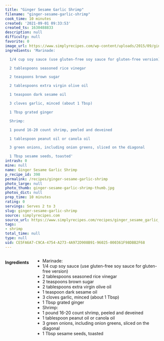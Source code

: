 ```yaml
---
title: "Ginger Sesame Garlic Shrimp"
filename: "ginger-sesame-garlic-shrimp"
cook_time: 10 minutes
created: '2021-09-01 09:33:53'
created_ts: 1630488833
description: null
difficulty: null
favorite: 0
image_url: https://www.simplyrecipes.com/wp-content/uploads/2015/09/ginger-sesame-garlic-shrimp-vertical-a-12001-600x843.jpg
ingredients: 'Marinade:

  1/4 cup soy sauce (use gluten-free soy sauce for gluten-free version)

  2 tablespoons seasoned rice vinegar

  2 teaspoons brown sugar

  2 tablespoons extra virgin olive oil

  1 teaspoon dark sesame oil

  3 cloves garlic, minced (about 1 Tbsp)

  1 Tbsp grated ginger

  Shrimp:

  1 pound 16-20 count shrimp, peeled and deveined

  1 tablespoon peanut oil or canola oil

  3 green onions, including onion greens, sliced on the diagonal

  1 Tbsp sesame seeds, toasted'
intrash: 0
mine: null
name: Ginger Sesame Garlic Shrimp
p_recipe_id: 398
permalink: /recipes/ginger-sesame-garlic-shrimp
photo_large: null
photo_thumb: ginger-sesame-garlic-shrimp-thumb.jpg
photos_dict: null
prep_time: 10 minutes
rating: 0
servings: Serves 2 to 3
slug: ginger-sesame-garlic-shrimp
source: simplyrecipes.com
source_url: https://www.simplyrecipes.com/recipes/ginger_sesame_garlic_shrimp/
tags:
- shrimp
total_time: null
type: null
uid: CE5FA6A7-C9CA-4754-A273-4A972D908B91-96025-000361F98DBB2F68
---
```

<div class="large-8 medium-7 columns" id="writeup">	</div><!-- #writeup -->
</div><!-- #row-one -->
<div class="row" id="row-two">	<div class="medium-4 small-5 columns" id="ingredients"><h4>Ingredients</h4><div class="box box-ingredients content"><ul>
<li>Marinade:</li>
<li>1/4 cup soy sauce (use gluten-free soy sauce for gluten-free version)</li>
<li>2 tablespoons seasoned rice vinegar</li>
<li>2 teaspoons brown sugar</li>
<li>2 tablespoons extra virgin olive oil</li>
<li>1 teaspoon dark sesame oil</li>
<li>3 cloves garlic, minced (about 1 Tbsp)</li>
<li>1 Tbsp grated ginger</li>
<li>Shrimp:</li>
<li>1 pound 16-20 count shrimp, peeled and deveined</li>
<li>1 tablespoon peanut oil or canola oil</li>
<li>3 green onions, including onion greens, sliced on the diagonal</li>
<li>1 Tbsp sesame seeds, toasted</li>
</ul>
</div>	</div>	<div class="medium-6 small-7 columns" id="directions">	</div>